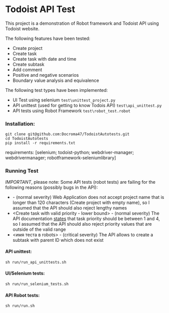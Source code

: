# Todoist API Test
This project is a demonstration of Robot framework and Todoist API using Todoist website.

The following features have been tested:
* Create project
* Create task
* Create task with date and time
* Create subtask
* Add comment
* Positive and negative scenarios
* Boundary value analysis and equivalence

The following test types have been implemented:
- UI Test using selenium  ```test\unittest_project.py```
- API unittest (used for getting to know Todois API) ```test\api_unittest.py```
- API tests using Robot Framework ```test\robot_test.robot```


### Installation:
```
git clone git@github.com:Docroma47/TodoistAutotests.git
cd TodoistAutotests
pip install -r requirements.txt
``` 

requirements: [selenium; todoist-python; webdriver-manager; webdrivermanager; robotframework-seleniumlibrary]

### Running Test

*IMPORTANT*, please note: 
Some API tests (robot tests) are failing for the following reasons (possibly bugs in the API):
* <Create project with invalid parent id> - (normal severity) Web Application does not accept project name that is longer than 120 characters (Create project with empty name), so I assumed that the API should also reject lengthy names
* <Create task with valid priority - lower bound> - (normal severity) The API documentation [states](https://developer.todoist.com/sync/v8/#add-an-item) that task priority should be between 1 and 4, so I assumed that the API should also reject priority values that are outside of the valid range
* <имя теста в robots> - (critical severity) The API allows to create a subtask with parent ID which does not exist

#### API unittest: 
``` sh run/run_api_unittests.sh ```
#### UI/Selenium tests: 
``` sh run/run_selenium_tests.sh ```
#### API Robot tests: 
``` sh run/run.sh ```
